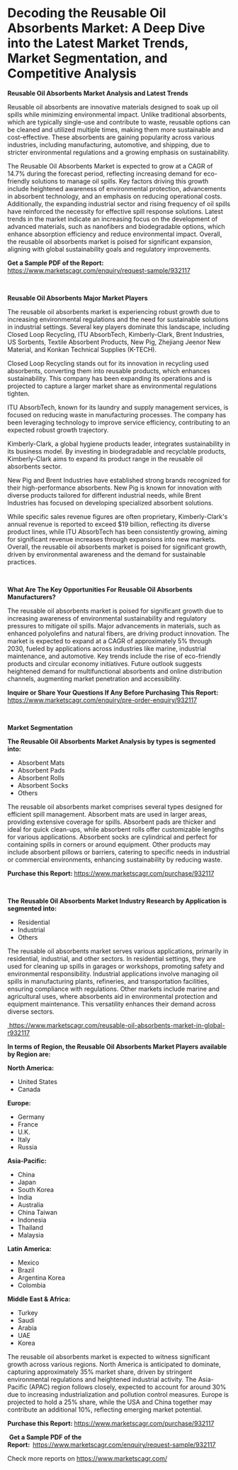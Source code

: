 <p><h1>Decoding the Reusable Oil Absorbents Market: A Deep Dive into the Latest Market Trends, Market Segmentation, and Competitive Analysis</h1></p><p><strong>Reusable Oil Absorbents Market Analysis and Latest Trends</strong></p>
<p><p>Reusable oil absorbents are innovative materials designed to soak up oil spills while minimizing environmental impact. Unlike traditional absorbents, which are typically single-use and contribute to waste, reusable options can be cleaned and utilized multiple times, making them more sustainable and cost-effective. These absorbents are gaining popularity across various industries, including manufacturing, automotive, and shipping, due to stricter environmental regulations and a growing emphasis on sustainability.</p><p>The Reusable Oil Absorbents Market is expected to grow at a CAGR of 14.7% during the forecast period, reflecting increasing demand for eco-friendly solutions to manage oil spills. Key factors driving this growth include heightened awareness of environmental protection, advancements in absorbent technology, and an emphasis on reducing operational costs. Additionally, the expanding industrial sector and rising frequency of oil spills have reinforced the necessity for effective spill response solutions. Latest trends in the market indicate an increasing focus on the development of advanced materials, such as nanofibers and biodegradable options, which enhance absorption efficiency and reduce environmental impact. Overall, the reusable oil absorbents market is poised for significant expansion, aligning with global sustainability goals and regulatory improvements.</p></p>
<p><strong>Get a Sample PDF of the Report:&nbsp;</strong> <a href="https://www.marketscagr.com/enquiry/request-sample/932117?utm_campaign=3198&utm_medium=2&utm_source=Github&utm_content=ia&utm_term=21032025&utm_id=reusable-oil-absorbents">https://www.marketscagr.com/enquiry/request-sample/932117</a></p>
<p>&nbsp;</p>
<p><strong>Reusable Oil Absorbents Major Market Players</strong></p>
<p><p>The reusable oil absorbents market is experiencing robust growth due to increasing environmental regulations and the need for sustainable solutions in industrial settings. Several key players dominate this landscape, including Closed Loop Recycling, ITU AbsorbTech, Kimberly-Clark, Brent Industries, US Sorbents, Textile Absorbent Products, New Pig, Zhejiang Jeenor New Material, and Konkan Technical Supplies (K-TECH).</p><p>Closed Loop Recycling stands out for its innovation in recycling used absorbents, converting them into reusable products, which enhances sustainability. This company has been expanding its operations and is projected to capture a larger market share as environmental regulations tighten.</p><p>ITU AbsorbTech, known for its laundry and supply management services, is focused on reducing waste in manufacturing processes. The company has been leveraging technology to improve service efficiency, contributing to an expected robust growth trajectory.</p><p>Kimberly-Clark, a global hygiene products leader, integrates sustainability in its business model. By investing in biodegradable and recyclable products, Kimberly-Clark aims to expand its product range in the reusable oil absorbents sector.</p><p>New Pig and Brent Industries have established strong brands recognized for their high-performance absorbents. New Pig is known for innovation with diverse products tailored for different industrial needs, while Brent Industries has focused on developing specialized absorbent solutions.</p><p>While specific sales revenue figures are often proprietary, Kimberly-Clark's annual revenue is reported to exceed $19 billion, reflecting its diverse product lines, while ITU AbsorbTech has been consistently growing, aiming for significant revenue increases through expansions into new markets. Overall, the reusable oil absorbents market is poised for significant growth, driven by environmental awareness and the demand for sustainable practices.</p></p>
<p>&nbsp;</p>
<p><strong>What Are The Key Opportunities For Reusable Oil Absorbents Manufacturers?</strong></p>
<p><p>The reusable oil absorbents market is poised for significant growth due to increasing awareness of environmental sustainability and regulatory pressures to mitigate oil spills. Major advancements in materials, such as enhanced polyolefins and natural fibers, are driving product innovation. The market is expected to expand at a CAGR of approximately 5% through 2030, fueled by applications across industries like marine, industrial maintenance, and automotive. Key trends include the rise of eco-friendly products and circular economy initiatives. Future outlook suggests heightened demand for multifunctional absorbents and online distribution channels, augmenting market penetration and accessibility.</p></p>
<p><strong>Inquire or Share Your Questions If Any Before Purchasing This Report:</strong> <a href="https://www.marketscagr.com/enquiry/pre-order-enquiry/932117?utm_campaign=3198&utm_medium=2&utm_source=Github&utm_content=ia&utm_term=21032025&utm_id=reusable-oil-absorbents">https://www.marketscagr.com/enquiry/pre-order-enquiry/932117</a></p>
<p>&nbsp;</p>
<p><strong>Market Segmentation</strong></p>
<p><strong>The Reusable Oil Absorbents Market Analysis by types is segmented into:</strong></p>
<p><ul><li>Absorbent Mats</li><li>Absorbent Pads</li><li>Absorbent Rolls</li><li>Absorbent Socks</li><li>Others</li></ul></p>
<p><p>The reusable oil absorbents market comprises several types designed for efficient spill management. Absorbent mats are used in larger areas, providing extensive coverage for spills. Absorbent pads are thicker and ideal for quick clean-ups, while absorbent rolls offer customizable lengths for various applications. Absorbent socks are cylindrical and perfect for containing spills in corners or around equipment. Other products may include absorbent pillows or barriers, catering to specific needs in industrial or commercial environments, enhancing sustainability by reducing waste.</p></p>
<p><strong>Purchase this Report:&nbsp;</strong><a href="https://www.marketscagr.com/purchase/932117?utm_campaign=3198&utm_medium=2&utm_source=Github&utm_content=ia&utm_term=21032025&utm_id=reusable-oil-absorbents">https://www.marketscagr.com/purchase/932117</a></p>
<p>&nbsp;</p>
<p><strong>The Reusable Oil Absorbents Market Industry Research by Application is segmented into:</strong></p>
<p><ul><li>Residential</li><li>Industrial</li><li>Others</li></ul></p>
<p><p>The reusable oil absorbents market serves various applications, primarily in residential, industrial, and other sectors. In residential settings, they are used for cleaning up spills in garages or workshops, promoting safety and environmental responsibility. Industrial applications involve managing oil spills in manufacturing plants, refineries, and transportation facilities, ensuring compliance with regulations. Other markets include marine and agricultural uses, where absorbents aid in environmental protection and equipment maintenance. This versatility enhances their demand across diverse sectors.</p></p>
<p><a href="https://www.marketscagr.com/reusable-oil-absorbents-market-in-global-r932117?utm_campaign=3198&utm_medium=2&utm_source=Github&utm_content=ia&utm_term=21032025&utm_id=reusable-oil-absorbents">&nbsp;https://www.marketscagr.com/reusable-oil-absorbents-market-in-global-r932117</a></p>
<p><strong>In terms of Region, the Reusable Oil Absorbents Market Players available by Region are:</strong></p>
<p>
    <p> <strong> North America: </strong>
        <ul>
            <li>United States</li>
            <li>Canada</li>
        </ul>
        </p> 
    <p> <strong> Europe: </strong>
        <ul>
            <li>Germany</li>
            <li>France</li>
            <li>U.K.</li>
            <li>Italy</li>
            <li>Russia</li>
        </ul>
        </p> 
    <p> <strong> Asia-Pacific: </strong>
        <ul>
            <li>China</li>
            <li>Japan</li>
            <li>South Korea</li>
            <li>India</li>
            <li>Australia</li>
            <li>China Taiwan</li>
            <li>Indonesia</li>
            <li>Thailand</li>
            <li>Malaysia</li>
        </ul>
        </p> 
    <p> <strong> Latin America: </strong>
        <ul>
            <li>Mexico</li>
            <li>Brazil</li>
            <li>Argentina Korea</li>
            <li>Colombia</li>
        </ul>
        </p> 
    <p> <strong> Middle East & Africa: </strong>
        <ul>
            <li>Turkey</li>
            <li>Saudi</li>
            <li>Arabia</li>
            <li>UAE</li>
            <li>Korea</li>
        </ul>
    </p>
    </p>
<p><p>The reusable oil absorbents market is expected to witness significant growth across various regions. North America is anticipated to dominate, capturing approximately 35% market share, driven by stringent environmental regulations and heightened industrial activity. The Asia-Pacific (APAC) region follows closely, expected to account for around 30% due to increasing industrialization and pollution control measures. Europe is projected to hold a 25% share, while the USA and China together may contribute an additional 10%, reflecting emerging market potential.</p></p>
<p><strong>Purchase this Report: </strong><a href="https://www.marketscagr.com/purchase/932117?utm_campaign=3198&utm_medium=2&utm_source=Github&utm_content=ia&utm_term=21032025&utm_id=reusable-oil-absorbents">https://www.marketscagr.com/purchase/932117</a></p>
<p>&nbsp;<strong>Get a Sample PDF of the Report:&nbsp;&nbsp;</strong><a href="https://www.marketscagr.com/enquiry/request-sample/932117?utm_campaign=3198&utm_medium=2&utm_source=Github&utm_content=ia&utm_term=21032025&utm_id=reusable-oil-absorbents">https://www.marketscagr.com/enquiry/request-sample/932117</a></p>
<p><strong></strong></p>
<p>Check more reports on <a href="https://www.marketscagr.com/?utm_campaign=3198&utm_medium=2&utm_source=Github&utm_content=ia&utm_term=21032025&utm_id=reusable-oil-absorbents">https://www.marketscagr.com/</a></p>